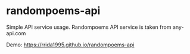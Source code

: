 # randompoems-api
Simple API service usage.
Randompoems API service is taken from any-api.com

Demo: https://rrida1995.github.io/randompoems-api
